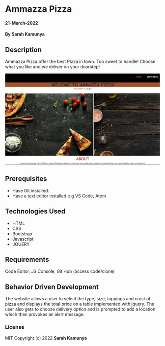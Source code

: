 # Ammazza Pizza

#### 21-March-2022
#### By **Sarah Kamunya**
## Description
Ammazza Pizza offer the best Pizza in town. Too sweet to handle! Choose what you like and we deliver on your doorstep!

![landing page](https://github.com/SarahK95/Ammazza_Pizza/blob/master/images/ammazza.png)

## Prerequisites
- Have Git installed.
- Have a text editor installed e.g VS Code, Atom


## Technologies Used
* HTML
* CSS
* Bootstrap
* Javascript
* JQUERY
## Requirements
Code Editor, JS Console, Git Hub (access code/clone)

## Behavior Driven Development
The website allows a user to select the type, size, toppings and crust of pizza and displays the total price on a table implemented with jquery. The user also gets to choose delivery option and is prompted to add a location which then provokes an alert message.


### License

MIT Copyright (c) 2022 **Sarah Kamunya**